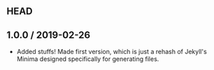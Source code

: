 ## HEAD

## 1.0.0 / 2019-02-26

* Added stuffs! Made first version, which is just a rehash of Jekyll's Minima
designed specifically for generating files.
